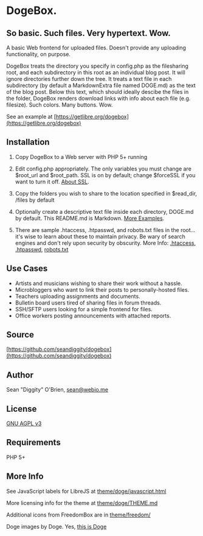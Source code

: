 DogeBox.
=======
So basic. Such files. Very hypertext. Wow.
-----------
A basic Web frontend for uploaded files.  Doesn't provide any uploading functionality, on purpose.

DogeBox treats the directory you specify in config.php as the filesharing root, and each subdirectory in this root as an individual blog post.  It will ignore directories further down the tree.  It treats a text file in each subdirectory (by default a MarkdownExtra file named DOGE.md) as the text of the blog post.  Below this text, which should ideally descibe the files in the folder, DogeBox renders download links with info about each file (e.g. filesize).  Such colors.  Many buttons.  Wow.

See an example at [https://getlibre.org/dogebox](https://getlibre.org/dogebox)

Installation
-----------
1. Copy DogeBox to a Web server with PHP 5+ running
2. Edit config.php appropriately. The only variables you must change are $root_url and $root_path.  SSL is on by default; change $forceSSL if you want to turn it off.  [About SSL](http://en.wikipedia.org/wiki/Https).

3. Copy the folders you wish to share to the location specified in $read_dir, /files by default
4. Optionally create a descriptive text file inside each directory, DOGE.md by default.  This README.md is Markdown.  [More Examples](http://en.wikipedia.org/wiki/Markdown#Example).

5. There are sample .htaccess, .htpasswd, and robots.txt files in the root... it's wise to learn about these to maintain privacy.  Be wary of search engines and don't rely upon security by obscurity.  More Info: [.htaccess](http://en.wikipedia.org/wiki/.htaccess), [.htpasswd](http://en.wikipedia.org/wiki/.htpasswd), [robots.txt](http://en.wikipedia.org/wiki/Robots.txt)

Use Cases
-----------
* Artists and musicians wishing to share their work without a hassle.
* Microbloggers who want to link their posts to personally-hosted files.
* Teachers uploading assignments and documents.
* Bulletin board users tired of sharing files in forum threads.
* SSH/SFTP users looking for a simple frontend for files.
* Office workers posting announcements with attached reports.

Source
-----------
[https://github.com/seandiggity/dogebox](https://github.com/seandiggity/dogebox)

Author
-----------
Sean "Diggity" O'Brien, [sean@webio.me](mailto:sean@webio.me)

License
-----------
[GNU AGPL v3](https://www.gnu.org/licenses/agpl.html)

Requirements
-----------
PHP 5+

More Info
-----------
See JavaScript labels for LibreJS at [theme/doge/javascript.html](theme/javascript.html)

More licensing info for the theme at [theme/doge/THEME.md](theme/THEME.md)

Additional icons from FreedomBox are in [theme/freedom/](theme/freedom/THEME.md)

Doge images by Doge. Yes, [this is Doge](https://en.wikipedia.org/wiki/Doge_%28meme%29)

